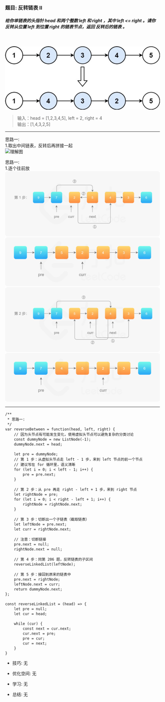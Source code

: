 
### 题目: 反转链表 II
##### 给你单链表的头指针 head 和两个整数 left 和 right ，其中 left <= right 。请你反转从位置 left 到位置 right 的链表节点，返回 反转后的链表 。
      
&nbsp;

![理解图](./img/092_02.jpg)
> 输入：head = [1,2,3,4,5], left = 2, right = 4  
  输出：[1,4,3,2,5]

---

思路一:  
1.取出中间链表，反转后再拼接一起  
![理解图](http://120.79.201.10:9000/leetcode_pic/092_01.gif)

思路一:  
1.逐个往前放  
![理解图](./img/092_03.jpg)  
![理解图](./img/092_04.jpg)  
![理解图](./img/092_05.jpg)  
![理解图](./img/092_06.jpg)

---

```
/**
 * 思路一:
 */
var reverseBetween = function(head, left, right) {
    // 因为头节点有可能发生变化，使用虚拟头节点可以避免复杂的分类讨论
    const dummyNode = new ListNode(-1);
    dummyNode.next = head;

    let pre = dummyNode;
    // 第 1 步：从虚拟头节点走 left - 1 步，来到 left 节点的前一个节点
    // 建议写在 for 循环里，语义清晰
    for (let i = 0; i < left - 1; i++) {
        pre = pre.next;
    }

    // 第 2 步：从 pre 再走 right - left + 1 步，来到 right 节点
    let rightNode = pre;
    for (let i = 0; i < right - left + 1; i++) {
        rightNode = rightNode.next;
    }

    // 第 3 步：切断出一个子链表（截取链表）
    let leftNode = pre.next;
    let curr = rightNode.next;

    // 注意：切断链接
    pre.next = null;
    rightNode.next = null;

    // 第 4 步：同第 206 题，反转链表的子区间
    reverseLinkedList(leftNode);

    // 第 5 步：接回到原来的链表中
    pre.next = rightNode;
    leftNode.next = curr;
    return dummyNode.next;
};

const reverseLinkedList = (head) => {
    let pre = null;
    let cur = head;

    while (cur) {
        const next = cur.next;
        cur.next = pre;
        pre = cur;
        cur = next;
    }
}
```

* 技巧: 无 

* 优化空间: 无

* 学习: 无  

* 总结: 无
